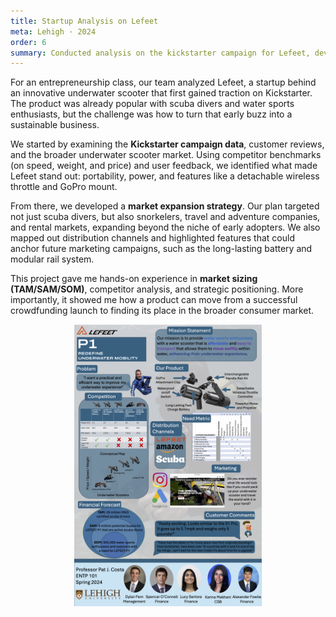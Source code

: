 ```yaml
---
title: Startup Analysis on Lefeet
meta: Lehigh · 2024
order: 6
summary: Conducted analysis on the kickstarter campaign for Lefeet, developing a new market strategy for the innovative water scooter.
---
```


For an entrepreneurship class, our team analyzed <a herf="https://lefeet.com/?srsltid=AfmBOorBk5nv0uh9VJ0uQHVyKmfFgAlUuXDmayfR8ZQd5X7T2nHBrOXD" target="_blank" rel="noopener">Lefeet</a>, a startup behind an innovative underwater scooter that first gained traction on Kickstarter. The product was already popular with scuba divers and water sports enthusiasts, but the challenge was how to turn that early buzz into a sustainable business.  

We started by examining the **Kickstarter campaign data**, customer reviews, and the broader underwater scooter market. Using competitor benchmarks (on speed, weight, and price) and user feedback, we identified what made Lefeet stand out: portability, power, and features like a detachable wireless throttle and GoPro mount.  

From there, we developed a **market expansion strategy**. Our plan targeted not just scuba divers, but also snorkelers, travel and adventure companies, and rental markets, expanding beyond the niche of early adopters. We also mapped out distribution channels and highlighted features that could anchor future marketing campaigns, such as the long-lasting battery and modular rail system.  

This project gave me hands-on experience in **market sizing (TAM/SAM/SOM)**, competitor analysis, and strategic positioning. More importantly, it showed me how a product can move from a successful crowdfunding launch to finding its place in the broader consumer market.  

<p align="center">
  <img src="/images/entp101.png" alt="Lefeet Poster Example" width="300"/>
  <br/>
</p>